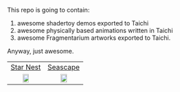 This repo is going to contain:

1. awesome shadertoy demos exported to Taichi
2. awesome physically based animations written in Taichi
3. awesome Fragmentarium artworks exported to Taichi.

Anyway, just awesome.

|     |     |
|:---:|:---:|
| [Star Nest](https://www.shadertoy.com/view/XlfGRj)| [Seascape](https://www.shadertoy.com/view/Ms2SD1) |
|<a href="./star_nest.py"><img src="https://user-images.githubusercontent.com/23307174/167791175-0a179d0a-50fe-4253-8b40-554114115635.png" width="45%"></img></a>|<a href="./seascape.py"><img src="https://user-images.githubusercontent.com/23307174/167810755-2ec1ff2e-6d3f-43dc-be04-99e89e31e74f.png" width="45%"></img></a>|
